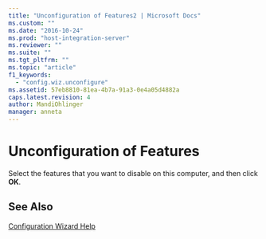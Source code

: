 ```yaml
---
title: "Unconfiguration of Features2 | Microsoft Docs"
ms.custom: ""
ms.date: "2016-10-24"
ms.prod: "host-integration-server"
ms.reviewer: ""
ms.suite: ""
ms.tgt_pltfrm: ""
ms.topic: "article"
f1_keywords: 
  - "config.wiz.unconfigure"
ms.assetid: 57eb8810-81ea-4b7a-91a3-0e4a05d4882a
caps.latest.revision: 4
author: MandiOhlinger
manager: anneta
---
```

# Unconfiguration of Features
Select the features that you want to disable on this computer, and then click **OK**.  
  
## See Also  
 [Configuration Wizard Help](../install-and-config-guides/configuration-wizard-help.md)